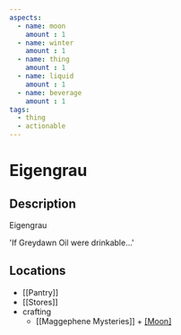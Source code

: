 ```yaml
---
aspects: 
  - name: moon
    amount : 1
  - name: winter
    amount : 1
  - name: thing
    amount : 1
  - name: liquid
    amount : 1
  - name: beverage
    amount : 1
tags:
  - thing
  - actionable
---
```


# Eigengrau

## Description
Eigengrau

'If Greydawn Oil were drinkable…'
## Locations
- [[Pantry]]
- [[Stores]]
- crafting
	- [[Maggephene Mysteries]] + [[Moon]](5)